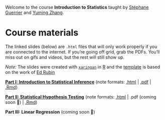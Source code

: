 
Welcome to the course **Introduction to Statistics** taught by [Stéphane
Guerrier](https://stephaneguerrier.com/) and [Yuming
Zhang](https://github.com/Yuming-Zhang).

# Course materials

The linked slides (below) are `.html` files that will only work properly
if you are connected to the internet. If you’re going off grid, grab the
PDFs. You’ll miss out on gifs and videos, but the rest will still show
up.

*Note:* The slides were created with
[`xaringan`](https://github.com/yihui/xaringan/wiki) in
[R](cran.r-project.org) and the
[template](https://github.com/edrubin/EC607S20) is based on the work of
[Ed Rubin](https://edrub.in)

**[Part I: Introduction to Statistical
Inference](https://raw.githack.com/stephaneguerrier/intro_stat/master/lecture1.html)**
(note formats:
[.html](https://raw.githack.com/stephaneguerrier/intro_stat/master/lecture1.html)
|
[.pdf](https://raw.githack.com/stephaneguerrier/intro_stat/master/lecture1.pdf)
|
[.Rmd](https://raw.githack.com/stephaneguerrier/intro_stat/master/lecture1.Rmd))

**[Part II: Statistical Hypothesis
Testing](https://raw.githack.com/stephaneguerrier/intro_stat/master/lecture2.html)**
(note formats:
[.html](https://raw.githack.com/stephaneguerrier/intro_stat/master/lecture2.html)
| .pdf (coming soon 🚧) |
[.Rmd](https://raw.githack.com/stephaneguerrier/intro_stat/master/lecture2.Rmd))

**Part III: Linear Regression** (coming soon 🚧)
